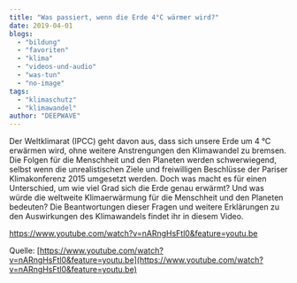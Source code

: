 ```yaml
---
title: "Was passiert, wenn die Erde 4°C wärmer wird?"
date: 2019-04-01
blogs: 
  - "bildung"
  - "favoriten"
  - "klima"
  - "videos-und-audio"
  - "was-tun"
  - "no-image"
tags: 
  - "klimaschutz"
  - "klimawandel"
author: "DEEPWAVE"
---
```


Der Weltklimarat (IPCC) geht davon aus, dass sich unsere Erde um 4 °C erwärmen wird, ohne weitere Anstrengungen den Klimawandel zu bremsen. Die Folgen für die Menschheit und den Planeten werden schwerwiegend, selbst wenn die unrealistischen Ziele und freiwilligen Beschlüsse der Pariser Klimakonferenz 2015 umgesetzt werden. Doch was macht es für einen Unterschied, um wie viel Grad sich die Erde genau erwärmt? Und was würde die weltweite Klimaerwärmung für die Menschheit und den Planeten bedeuten? Die Beantwortungen dieser Fragen und weitere Erklärungen zu den Auswirkungen des Klimawandels findet ihr in diesem Video.

https://www.youtube.com/watch?v=nARngHsFtl0&feature=youtu.be

Quelle: [https://www.youtube.com/watch?v=nARngHsFtl0&feature=youtu.be](https://www.youtube.com/watch?v=nARngHsFtl0&feature=youtu.be)
